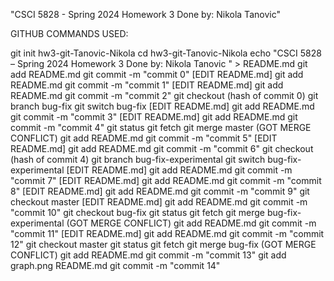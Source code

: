 "CSCI 5828 - Spring 2024 
Homework 3
Done by: Nikola Tanovic"

GITHUB COMMANDS USED:

git init hw3-git-Tanovic-Nikola
cd hw3-git-Tanovic-Nikola
echo "CSCI 5828 – Spring 2024
Homework 3
Done by: Nikola Tanovic
" > README.md
git add README.md
git commit -m "commit 0"
[EDIT README.md]
git add README.md
git commit -m "commit 1"
[EDIT README.md]
git add README.md
git commit -m "commit 2"
git checkout (hash of commit 0)
git branch bug-fix
git switch bug-fix
[EDIT README.md]
git add README.md
git commit -m "commit 3"
[EDIT README.md]
git add README.md
git commit -m "commit 4"
git status
git fetch
git merge master (GOT MERGE CONFLICT)
git add README.md
git commit -m "commit 5"
[EDIT README.md]
git add README.md
git commit -m "commit 6"
git checkout (hash of commit 4)
git branch bug-fix-experimental
git switch bug-fix-experimental
[EDIT README.md]
git add README.md
git commit -m "commit 7"
[EDIT README.md]
git add README.md
git commit -m "commit 8"
[EDIT README.md]
git add README.md
git commit -m "commit 9"
git checkout master
[EDIT README.md]
git add README.md
git commit -m "commit 10"
git checkout bug-fix
git status
git fetch
git merge bug-fix-experimental (GOT MERGE CONFLICT)
git add README.md
git commit -m "commit 11"
[EDIT README.md]
git add README.md
git commit -m "commit 12"
git checkout master
git status
git fetch
git merge bug-fix (GOT MERGE CONFLICT)
git add README.md
git commit -m "commit 13"
git add graph.png README.md
git commit -m "commit 14"